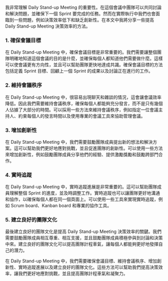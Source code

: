 我非常理解 Daily Stand-up Meeting 的重要性。在這個會議中團隊可以共同討論和解決問題，並確保下一個 Sprint 要完成的任務。然而在實際執行中我們也會面臨到一些問題，例如決策效率低下和缺乏創新性。在本文中我將分享一些提高 Daily Stand-up Meeting 決策效率的方法。

### 1. 確保會議目標

在 Daily Stand-up Meeting 中，確保會議目標是非常重要的。我們需要讓整個團隊明確地知道這個會議的目的是什麼，並確保每個人都知道他們需要做什麼。這樣可以使會議更有方向性，並且可以幫助團隊更快地達成共識。確保會議目標的方法包括定義 Sprint 目標、回顧上一個 Sprint 的成果以及討論正在進行的工作。

### 2. 維持會議秩序

在 Daily Stand-up Meeting 中，很容易出現聊天和雜談的情況，這會讓會議效率降低。因此我們需要維持會議秩序，確保每個人都能夠充分發言，而不是只有幾個人佔據了大部分的時間。可以採用一些方法來維持會議秩序，例如指定一位會議主持人、約束每個人的發言時間以及使用專業的會議工具來協助管理會議。

### 3. 增加創新性

在 Daily Stand-up Meeting 中，我們需要鼓勵團隊成員提出新的想法和解決方案。這可以幫助我們更好地應對挑戰，並且促進團隊的創新性。可以使用一些方法來增加創新性，例如鼓勵團隊成員分享他們的經驗、提供激勵獎勵和鼓勵跨部門合作。

### 4. 實時追蹤

在 Daily Stand-up Meeting 中，實時追蹤進展是非常重要的。這可以幫助團隊成員理解整個 Sprint 的進度，並及時調整工作。實時追蹤也可以讓團隊更好地溝通和協作，以確保每個人都在同一個頁面上。可以使用一些工具來實現實時追蹤，例如 Scrum board、Kanban board 和專業的協作工具。

### 5. 建立良好的團隊文化

最後建立良好的團隊文化是提高 Daily Stand-up Meeting 決策效率的關鍵。我們需要鼓勵團隊成員相互尊重、相互支援，並且鼓勵團隊成員積極參與到討論和決策中來。建立良好的團隊文化可以提高團隊計程車氣，讓每個人都能夠更好地發揮自己的潛力。

在 Daily Stand-up Meeting 中，我們需要確保會議目標、維持會議秩序、增加創新性、實時追蹤進展以及建立良好的團隊文化。這些方法可以幫助我們提高決策效率，讓我們更好地應對挑戰，並且提高團隊計程車氣和凝聚力。